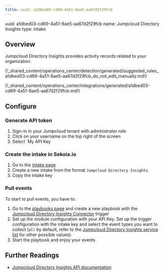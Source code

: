 ```yaml
---
title: uuid: a1dbed03-cd69-4a51-8ae5-aa67d2f29fcb
---
```


uuid: a1dbed03-cd69-4a51-8ae5-aa67d2f29fcb
name: Jumpcloud Directory Insights
type: intake


## Overview

Jumpcloud Directory Insights provides activity records related to your organization.


{!_shared_content/operations_center/detection/generated/suggested_rules_a1dbed03-cd69-4a51-8ae5-aa67d2f29fcb_do_not_edit_manually.md!}

{!_shared_content/operations_center/integrations/generated/a1dbed03-cd69-4a51-8ae5-aa67d2f29fcb.md!}

## Configure

### Generate API token

1. Sign-in in your Jumpcloud tenant with administrator role
2. Click on your username on the top right of the screen 
3. Select `My API Key

### Create the intake in Sekoia.io

1. Go to the [intake page](https://app.sekoia.io/operations/intakes) 
2. Create a new intake from the format `Jumpcloud Directory Insights`. 
3. Copy the intake key

### Pull events

To start to pull events, you have to:

1. Go to the [playbooks page](https://app.sekoia.io/operations/playbooks) and create a new playbook with the [Jumpcloud Directory Insights Connector](../../../automate/library/jumpcloud-directory-insights.md) trigger
2. Set up the module configuration with your API Key. Set up the trigger configuration with the intake key and select the event types you want to collect (`all` by default, refer to the [Jumpcloud Directory Insights service list](https://docs.jumpcloud.com/api/insights/directory/1.0/index.html#section/Using-the-Directory-Insights-API/JSON-POST-Request-Body) for other possible values).
3. Start the playbook and enjoy your events

## Further Readings

- [Jumpcloud Directory Insights API documentation](https://docs.jumpcloud.com/api/insights/directory/1.0/index.html)
